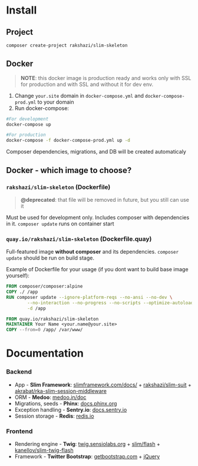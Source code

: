 # Install

## Project

```bash
composer create-project rakshazi/slim-skeleton
```

## Docker

> **NOTE**: this docker image is production ready and works only with SSL for production and with SSL and without it for dev env.

1. Change `your.site` domain in `docker-compose.yml` and `docker-compose-prod.yml` to your domain
4. Run docker-compose:

```bash
#For development
docker-compose up

#For production
docker-compose -f docker-compose-prod.yml up -d
```

Composer dependencies, migrations, and DB will be created automaticaly

## Docker - which image to choose?

### `rakshazi/slim-skeleton` (Dockerfile)

> **@deprecated**: that file will be removed in future, but you still can use it

Must be used for development only. Includes composer with dependencies in it. `composer update` runs on container start

### `quay.io/rakshazi/slim-skeleton` (Dockerfile.quay)

Full-featured image **without composer** and its dependencies. `composer update` should be run on build stage.

Example of Dockerfile for your usage (if you dont want to build base image yourself):

```Dockerfile
FROM composer/composer:alpine
COPY ./ /app
RUN composer update --ignore-platform-reqs --no-ansi --no-dev \
        --no-interaction --no-progress --no-scripts --optimize-autoloader \
        -d /app

FROM quay.io/rakshazi/slim-skeleton
MAINTAINER Your Name <your.name@your.site>
COPY --from=0 /app/ /var/www/
```

# Documentation

### Backend

* App - **Slim Framework**: [slimframework.com/docs/](https://www.slimframework.com/docs/) + [rakshazi/slim-suit](https://github.com/rakshazi/slim-suit) + [akrabat/rka-slim-session-middleware](https://github.com/akrabat/rka-slim-session-middleware)
* ORM - **Medoo**: [medoo.in/doc](https://medoo.in/doc)
* Migrations, seeds - **Phinx**: [docs.phinx.org](http://docs.phinx.org/en/latest/)
* Exception handling - **Sentry.io**: [docs.sentry.io](https://docs.sentry.io)
* Session storage - **Redis**: [redis.io](https://redis.io)

### Frontend
* Rendering engine - **Twig**: [twig.sensiolabs.org](https://twig.sensiolabs.org/) + [slim/flash](https://github.com/slimphp/Slim-Flash) + [kanellov/slim-twig-flash](https://github.com/kanellov/slim-twig-flash)
* Framework - **Twitter Bootstrap**: [getbootstrap.com](https://getbootstrap.com/getting-started/) + [jQuery](https://jquery.com)

